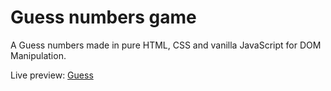# Guess numbers game

A Guess numbers made in pure HTML, CSS and vanilla JavaScript for DOM Manipulation.

Live preview: [Guess](https://guess-numbers-three.vercel.app/)
